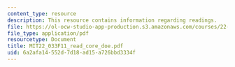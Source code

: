 ```yaml
---
content_type: resource
description: This resource contains information regarding readings.
file: https://ol-ocw-studio-app-production.s3.amazonaws.com/courses/22-033-nuclear-systems-design-project-fall-2011/6a2afa14552d7d18ad15a726bbd3334f_MIT22_033F11_read_core_doe.pdf
file_type: application/pdf
resourcetype: Document
title: MIT22_033F11_read_core_doe.pdf
uid: 6a2afa14-552d-7d18-ad15-a726bbd3334f
---
```

